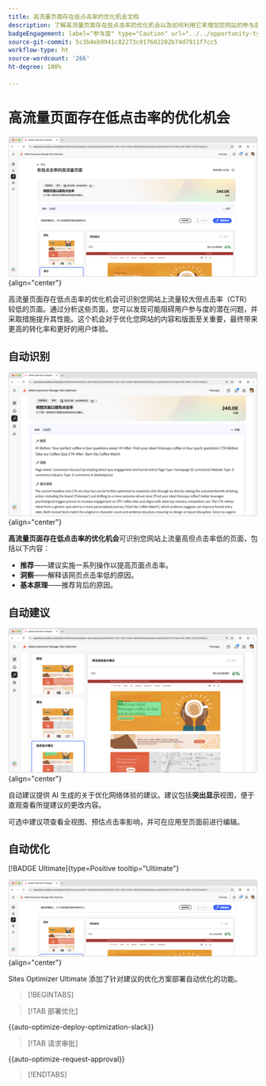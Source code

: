 ```yaml
---
title: 高流量页面存在低点击率的优化机会文档
description: 了解高流量页面存在低点击率的优化机会以及如何利用它来增加您网站的参与度。
badgeEngagement: label="参与度" type="Caution" url="../../opportunity-types/engagement.md" tooltip="参与度"
source-git-commit: 5c3b4eb9941c82273c017602202b74d7911f7cc5
workflow-type: ht
source-wordcount: '266'
ht-degree: 100%

---
```



# 高流量页面存在低点击率的优化机会

![高流量页面存在低点击率的优化机会](./assets/high-traffic-page-has-low-ctr/hero.png){align="center"}

高流量页面存在低点击率的优化机会可识别您网站上流量较大但点击率（CTR）较低的页面。通过分析这些页面，您可以发现可能阻碍用户参与度的潜在问题，并采取措施提升其性能。这个机会对于优化您网站的内容和版面至关重要，最终带来更高的转化率和更好的用户体验。

## 自动识别

![自动识别高流量页面存在低点击率的优化机会问题](./assets/high-traffic-page-has-low-ctr/auto-identify.png){align="center"}

**高流量页面存在低点击率的优化机会**&#x200B;可识别您网站上流量高但点击率低的页面，包括以下内容：

* **推荐**——建议实施一系列操作以提高页面点击率。
* **洞察**——解释该网页点击率低的原因。
* **基本原理**——推荐背后的原因。

## 自动建议

![自动建议高流量页面存在低点击率的问题](./assets/high-traffic-page-has-low-ctr/auto-suggest.png){align="center"}

自动建议提供 AI 生成的关于优化网络体验的建议。建议包括&#x200B;**突出显示**&#x200B;视图，便于直观查看所提建议的更改内容。

可选中建议项查看全视图、预估点击率影响，并可在应用至页面前进行编辑。

## 自动优化

[!BADGE Ultimate]{type=Positive tooltip="Ultimate"}

![自动优化高流量页面存在低点击率的问题](./assets/high-traffic-page-has-low-ctr/auto-optimize.png){align="center"}

Sites Optimizer Ultimate 添加了针对建议的优化方案部署自动优化的功能。

>[!BEGINTABS]

>[!TAB 部署优化]

{{auto-optimize-deploy-optimization-slack}}

>[!TAB 请求审批]

{{auto-optimize-request-approval}}

>[!ENDTABS]
